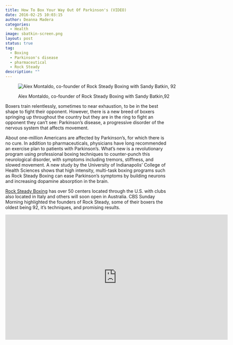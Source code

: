 ```yaml
---
title: How To Box Your Way Out Of Parkinson's (VIDEO)
date: 2016-02-25 10:03:15
author: Deanna Madera
categories:
  - Health
image: sbatkin-screen.png
layout: post
status: true
tag:
  - Boxing
  - Parkinson's disease
  - pharmaceutical
  - Rock Steady
description: ""
---
```


<figure aria-describedby="caption-attachment-3132" class="wp-caption alignnone" id="attachment_3132" style="width: 853px">

![Alex Montaldo, co-founder of Rock Steady Boxing with Sandy Batkin, 92](/posts/sbatkin-screen.jpg)<figcaption class="wp-caption-text" id="caption-attachment-3132">Alex Montaldo, co-founder of Rock Steady Boxing with Sandy Batkin,92</figcaption></figure>

Boxers train relentlessly, sometimes to near exhaustion, to be in the best shape to fight their opponent. However, there is a new breed of boxers springing up throughout the country but they are in the ring to fight an opponent they can’t see: Parkinson’s disease, a progressive disorder of the nervous system that affects movement.

About one-million Americans are affected by Parkinson’s, for which there is no cure. In addition to pharmaceuticals, physicians have long recommended an exercise plan to patients with Parkinson’s. What’s new is a revolutionary program using professional boxing techniques to counter-punch this neurological disorder, with symptoms including tremors, stiffness, and slowed movement. A new study by the University of Indianapolis’ College of Health Sciences shows that high intensity, multi-task boxing programs such as Rock Steady Boxing can ease Parkinson’s symptoms by building neurons and increasing dopamine absorption in the brain.

[Rock Steady Boxing](https://www.rocksteadyboxing.org/our-affiliates/) has over 50 centers located through the U.S. with clubs also located in Italy and others will soon open in Australia. CBS Sunday Morning highlighted the founders of Rock Steady, some of their boxers the oldest being 92, it’s techniques, and promising results.

<div class="youtube-embed" data-video_id="EfDHGbuvqiw"><iframe allow="accelerometer; autoplay; encrypted-media; gyroscope; picture-in-picture" allowfullscreen="" frameborder="0" height="392" loading="lazy" src="https://www.youtube.com/embed/EfDHGbuvqiw?feature=oembed&enablejsapi=1" title="Boxing program trains patients to beat Parkinson's" width="696"></iframe></div>
